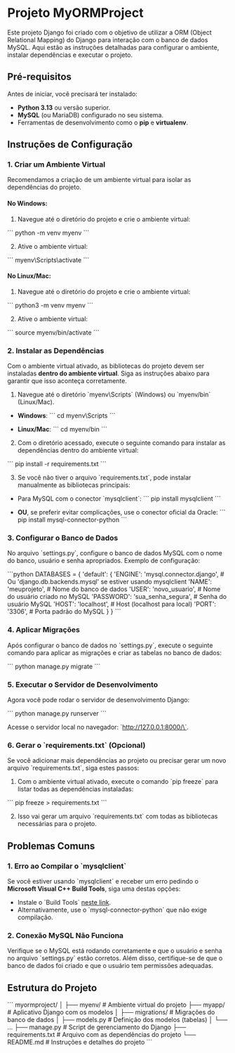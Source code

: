 # Projeto MyORMProject

Este projeto Django foi criado com o objetivo de utilizar a ORM (Object Relational Mapping) do Django para interação com o banco de dados MySQL. Aqui estão as instruções detalhadas para configurar o ambiente, instalar dependências e executar o projeto.

## Pré-requisitos

Antes de iniciar, você precisará ter instalado:

- **Python 3.13** ou versão superior.
- **MySQL** (ou MariaDB) configurado no seu sistema.
- Ferramentas de desenvolvimento como o **pip** e **virtualenv**.

## Instruções de Configuração

### 1. Criar um Ambiente Virtual

Recomendamos a criação de um ambiente virtual para isolar as dependências do projeto.

#### No Windows:

1. Navegue até o diretório do projeto e crie o ambiente virtual:

\`\`\`
python -m venv myenv
\`\`\`

2. Ative o ambiente virtual:

\`\`\`
myenv\\Scripts\\activate
\`\`\`

#### No Linux/Mac:

1. Navegue até o diretório do projeto e crie o ambiente virtual:

\`\`\`
python3 -m venv myenv
\`\`\`

2. Ative o ambiente virtual:

\`\`\`
source myenv/bin/activate
\`\`\`

### 2. Instalar as Dependências

Com o ambiente virtual ativado, as bibliotecas do projeto devem ser instaladas **dentro do ambiente virtual**. Siga as instruções abaixo para garantir que isso aconteça corretamente.

1. Navegue até o diretório \`myenv\\Scripts\` (Windows) ou \`myenv/bin\` (Linux/Mac).

- **Windows**:
\`\`\`
cd myenv\\Scripts
\`\`\`

- **Linux/Mac**:
\`\`\`
cd myenv/bin
\`\`\`

2. Com o diretório acessado, execute o seguinte comando para instalar as dependências dentro do ambiente virtual:

\`\`\`
pip install -r requirements.txt
\`\`\`

3. Se você não tiver o arquivo \`requirements.txt\`, pode instalar manualmente as bibliotecas principais:

- Para MySQL com o conector \`mysqlclient\`:
\`\`\`
pip install mysqlclient
\`\`\`

- **OU**, se preferir evitar complicações, use o conector oficial da Oracle:
\`\`\`
pip install mysql-connector-python
\`\`\`

### 3. Configurar o Banco de Dados

No arquivo \`settings.py\`, configure o banco de dados MySQL com o nome do banco, usuário e senha apropriados. Exemplo de configuração:

\`\`\`python
DATABASES = {
    'default': {
        'ENGINE': 'mysql.connector.django',  # Ou 'django.db.backends.mysql' se estiver usando mysqlclient
        'NAME': 'meuprojeto',                # Nome do banco de dados
        'USER': 'novo_usuario',              # Nome do usuário criado no MySQL
        'PASSWORD': 'sua_senha_segura',      # Senha do usuário MySQL
        'HOST': 'localhost',                 # Host (localhost para local)
        'PORT': '3306',                      # Porta padrão do MySQL
    }
}
\`\`\`

### 4. Aplicar Migrações

Após configurar o banco de dados no \`settings.py\`, execute o seguinte comando para aplicar as migrações e criar as tabelas no banco de dados:

\`\`\`
python manage.py migrate
\`\`\`

### 5. Executar o Servidor de Desenvolvimento

Agora você pode rodar o servidor de desenvolvimento Django:

\`\`\`
python manage.py runserver
\`\`\`

Acesse o servidor local no navegador: \`http://127.0.0.1:8000/\`.

### 6. Gerar o \`requirements.txt\` (Opcional)

Se você adicionar mais dependências ao projeto ou precisar gerar um novo arquivo \`requirements.txt\`, siga estes passos:

1. Com o ambiente virtual ativado, execute o comando \`pip freeze\` para listar todas as dependências instaladas:

\`\`\`
pip freeze > requirements.txt
\`\`\`

2. Isso vai gerar um arquivo \`requirements.txt\` com todas as bibliotecas necessárias para o projeto.

## Problemas Comuns

### 1. Erro ao Compilar o \`mysqlclient\`

Se você estiver usando \`mysqlclient\` e receber um erro pedindo o **Microsoft Visual C++ Build Tools**, siga uma destas opções:

- Instale o \`Build Tools\` [neste link](https://visualstudio.microsoft.com/visual-cpp-build-tools/).
- Alternativamente, use o \`mysql-connector-python\` que não exige compilação.

### 2. Conexão MySQL Não Funciona

Verifique se o MySQL está rodando corretamente e que o usuário e senha no arquivo \`settings.py\` estão corretos. Além disso, certifique-se de que o banco de dados foi criado e que o usuário tem permissões adequadas.

## Estrutura do Projeto

\`\`\`
myormproject/
│
├── myenv/                # Ambiente virtual do projeto
├── myapp/                # Aplicativo Django com os modelos
│   ├── migrations/       # Migrações do banco de dados
│   ├── models.py         # Definição dos modelos (tabelas)
│   └── ...
├── manage.py             # Script de gerenciamento do Django
├── requirements.txt      # Arquivo com as dependências do projeto
└── README.md             # Instruções e detalhes do projeto
\`\`\`